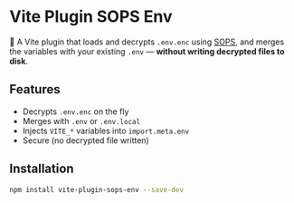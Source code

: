 # Vite Plugin SOPS Env

🔐 A Vite plugin that loads and decrypts `.env.enc` using [SOPS](https://github.com/getsops/sops), and merges the variables with your existing `.env` — **without writing decrypted files to disk**.

## Features

- Decrypts `.env.enc` on the fly
- Merges with `.env` or `.env.local`
- Injects `VITE_*` variables into `import.meta.env`
- Secure (no decrypted file written)

## Installation

```bash
npm install vite-plugin-sops-env --save-dev
